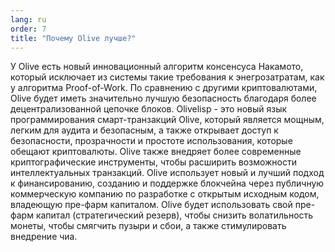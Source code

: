 ```yaml
---
lang: ru
order: 7
title: "Почему Olive лучше?"
---
```


У Olive есть новый инновационный алгоритм консенсуса Накамото, который исключает из системы такие требования к энегрозатратам, как у алгоритма Proof-of-Work. По сравнению с другими криптовалютами, Olive будет иметь значительно лучшую безопасность благодаря более децентрализованной цепочке блоков. Olivelisp - это новый язык программирования смарт-транзакций Olive, который является мощным, легким для аудита и безопасным, а также открывает доступ к безопасности, прозрачности и простоте использования, которые обещают криптовалюты. Olive также внедряет более современные криптографические инструменты, чтобы расширить возможности интеллектуальных транзакций. Olive использует новый и лучший подход к финансированию, созданию и поддержке блокчейна через публичную коммерческую компанию по разработке с открытым исходным кодом, владеющую пре-фарм капиталом. Olive будет использовать свой пре-фарм капитал (стратегический резерв), чтобы снизить волатильность монеты, чтобы смягчить пузыри и сбои, а также стимулировать внедрение чиа.
